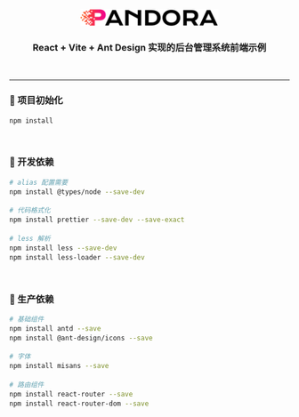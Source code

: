 <!--suppress HtmlDeprecatedAttribute -->
<div align="center">
  <img height="30" src="../src/assets/image/logo/logo.png"/>
</div>
<h3 align="center">React + Vite + Ant Design 实现的后台管理系统前端示例</h3>
<p align="center">
  <a>
    <img src="https://img.shields.io/badge/-React 18-blue?style=flat-square&logo=react&logoColor=white&link=mailto:ezops.cn@gmail.com" alt="">
  </a>
  <a>
    <img src="https://img.shields.io/badge/-Vite 5-green?style=flat-square&logo=vite&logoColor=white&link=mailto:ezops.cn@gmail.com" alt="">
  </a>
  <a>
    <img src="https://img.shields.io/badge/-Ant Design 5-ff4d4f?style=flat-square&logo=antdesign&logoColor=white" alt="">
  </a>
</p>

<hr>

### 🤖 项目初始化

```bash
npm install
```

<br>

### 🧬 开发依赖

```bash
# alias 配置需要
npm install @types/node --save-dev

# 代码格式化
npm install prettier --save-dev --save-exact

# less 解析
npm install less --save-dev
npm install less-loader --save-dev
```

<br>

### 🎉 生产依赖

```bash
# 基础组件
npm install antd --save
npm install @ant-design/icons --save

# 字体
npm install misans --save

# 路由组件
npm install react-router --save
npm install react-router-dom --save
```

